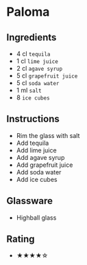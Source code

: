 # Paloma

## Ingredients
- 4 cl `tequila`
- 1 cl `lime juice`
- 2 cl `agave syrup`
- 5 cl `grapefruit juice`
- 5 cl `soda water`
- 1 ml `salt`
- 8 `ice cubes`

## Instructions
- Rim the glass with salt
- Add tequila
- Add lime juice
- Add agave syrup
- Add grapefruit juice
- Add soda water
- Add ice cubes

## Glassware
- Highball glass

## Rating
- ★★★★☆
